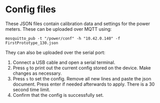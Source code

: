 # Config files
These JSON files contain calibration data and settings for the power meters.
These can be uploaded over MQTT using:
```
mosquitto_pub -t "/power/conf" -h "10.42.0.140" -f FirstPrototype_130.json
```

They can also be uploaded over the serial port:
1. Connect a USB cable and open a serial terminal.
2. Press `g` to print out the current config stored on the device. Make changes as necessary.
3. Press `s` to set the config. Remove all new lines and paste the json document. Press enter if needed afterwards to apply. There is a 30 second time limit.
4. Confirm that the config is successfully set.